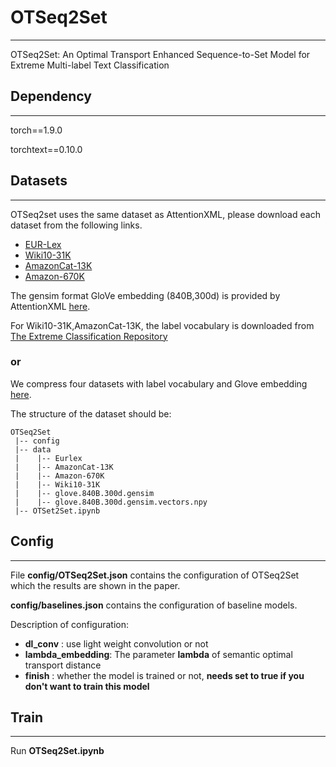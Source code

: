# OTSeq2Set

---

OTSeq2Set: An Optimal Transport Enhanced Sequence-to-Set Model for Extreme Multi-label Text Classification



## Dependency

---

torch==1.9.0 

torchtext==0.10.0 



## Datasets

---



OTSeq2set uses the same dataset as AttentionXML, please download each dataset from the following links.

* [EUR-Lex](https://drive.google.com/open?id=1iPGbr5-z2LogtMFG1rwwekV_aTubvAb2)
* [Wiki10-31K](https://drive.google.com/open?id=1Tv4MHQzDWTUC9hRFihRhG8_jt1h0VhnR)
* [AmazonCat-13K](https://drive.google.com/open?id=1VwHAbri6y6oh8lkpZ6sSY_b1FRNnCLFL)
* [Amazon-670K](https://drive.google.com/open?id=1Xd4BPFy1RPmE7MEXMu77E2_xWOhR1pHW)

The gensim format GloVe embedding (840B,300d) is provided by AttentionXML [here](https://drive.google.com/file/d/10w_HuLklGc8GA_FtUSdnHT8Yo1mxYziP/view?usp=sharing).

For Wiki10-31K,AmazonCat-13K, the label vocabulary is downloaded from [The Extreme Classification Repository](http://manikvarma.org/downloads/XC/XMLRepository.html#provenance)

### or

We compress four datasets with label vocabulary and Glove embedding [here](https://drive.google.com/file/d/1CH2C4dFyx6MEhOr5pezDpsRZNqJglPT9/view?usp=sharing).

The structure of the dataset should be:

```
OTSeq2Set
 |-- config
 |-- data                          
 |    |-- Eurlex              
 |    |-- AmazonCat-13K
 |    |-- Amazon-670K
 |    |-- Wiki10-31K       
 |    |-- glove.840B.300d.gensim
 |    |-- glove.840B.300d.gensim.vectors.npy
 |-- OTSet2Set.ipynb       
```



## Config

---

File **config/OTSeq2Set.json** contains the configuration of OTSeq2Set which the results are shown in the paper.

**config/baselines.json** contains the configuration of baseline models.

Description of configuration:

* **dl_conv** : use light weight convolution or not
* **lambda_embedding**: The parameter  **lambda** of semantic optimal transport distance
* **finish** :  whether the model is trained or not, **needs set to true if you don't want to train this model**

## Train

---

Run **OTSeq2Set.ipynb**

